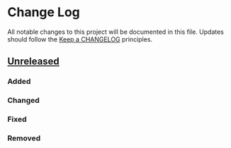 # Change Log
All notable changes to this project will be documented in this file.
Updates should follow the [Keep a CHANGELOG](https://keepachangelog.com/) principles.

## [Unreleased][unreleased]

### Added

### Changed

### Fixed

### Removed

[unreleased]: https://github.com/divineniiquaye/rade-di/compare/v0.1.0...master
